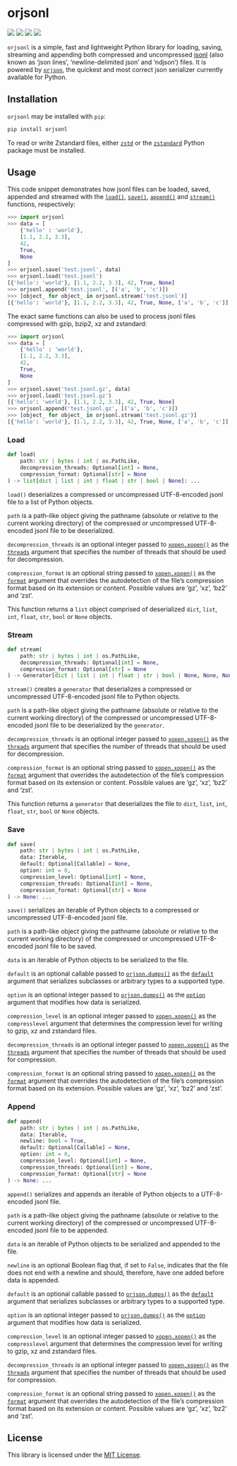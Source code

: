 # orjsonl

<a href="https://pypi.org/project/orjsonl/" alt="PyPI Version"><img src="https://img.shields.io/pypi/v/orjsonl"></a> <a href="https://github.com/umarbutler/orjsonl/actions/workflows/ci.yml" alt="Build Status"><img src="https://img.shields.io/github/workflow/status/umarbutler/orjsonl/ci"></a> <a href="https://app.codecov.io/gh/umarbutler/orjsonl" alt="Code Coverage"><img src="https://img.shields.io/codecov/c/github/umarbutler/orjsonl"></a> <a href="https://pypistats.org/packages/orjsonl" alt="Downloads"><img src="https://img.shields.io/pypi/dm/orjsonl"></a>

`orjsonl` is a simple, fast and lightweight Python library for loading, saving, streaming and appending both compressed and uncompressed [jsonl](https://jsonlines.org/) (also known as ‘json lines’, ‘newline-delimited json’ and ‘ndjson’) files. It is powered by [`orjson`](https://github.com/ijl/orjson), the quickest and most correct json serializer currently available for Python.

## Installation

`orjsonl` may be installed with `pip`:

```bash
pip install orjsonl
```

To read or write Zstandard files, either [`zstd`](https://github.com/facebook/zstd) or the [`zstandard`](https://pypi.org/project/zstandard/) Python package must be installed.

## Usage

This code snippet demonstrates how jsonl files can be loaded, saved, appended and streamed with the [`load()`](#load), [`save()`](#save), [`append()`](#append) and [`stream()`](#stream) functions, respectively:

```python
>>> import orjsonl
>>> data = [
    {'hello' : 'world'},
    [1.1, 2.2, 3.3],
    42,
    True,
    None
]
>>> orjsonl.save('test.jsonl', data)
>>> orjsonl.load('test.jsonl')
[{'hello': 'world'}, [1.1, 2.2, 3.3], 42, True, None]
>>> orjsonl.append('test.jsonl', [('a', 'b', 'c')])
>>> [object_ for object_ in orjsonl.stream('test.jsonl')]
[{'hello': 'world'}, [1.1, 2.2, 3.3], 42, True, None, ['a', 'b', 'c']]
```

The exact same functions can also be used to process jsonl files compressed with gzip, bzip2, xz and zstandard:

```python
>>> import orjsonl
>>> data = [
    {'hello' : 'world'},
    [1.1, 2.2, 3.3],
    42,
    True,
    None
]
>>> orjsonl.save('test.jsonl.gz', data)
>>> orjsonl.load('test.jsonl.gz')
[{'hello': 'world'}, [1.1, 2.2, 3.3], 42, True, None]
>>> orjsonl.append('test.jsonl.gz', [('a', 'b', 'c')])
>>> [object_ for object_ in orjsonl.stream('test.jsonl.gz')]
[{'hello': 'world'}, [1.1, 2.2, 3.3], 42, True, None, ['a', 'b', 'c']]
```

### Load

```python
def load(
    path: str | bytes | int | os.PathLike,
    decompression_threads: Optional[int] = None,
    compression_format: Optional[str] = None
) -> list[dict | list | int | float | str | bool | None]: ...
```

`load()` deserializes a compressed or uncompressed UTF-8-encoded jsonl file to a list of Python objects.

`path` is a path-like object giving the pathname (absolute or relative to the current working directory) of the compressed or uncompressed UTF-8-encoded jsonl file to be deserialized.

`decompression_threads` is an optional integer passed to [`xopen.xopen()`](https://github.com/pycompression/xopen/#xopen) as the [`threads`](https://github.com/pycompression/xopen/#xopen) argument that specifies the number of threads that should be used for decompression.

`compression_format` is an optional string passed to [`xopen.xopen()`](https://github.com/pycompression/xopen/#xopen) as the [`format`](https://github.com/pycompression/xopen/#v130-2022-01-10) argument that overrides the autodetection of the file’s compression format based on its extension or content. Possible values are ‘gz’, ‘xz’, ‘bz2’ and ‘zst’.

This function returns a `list` object comprised of deserialized `dict`, `list`, `int`, `float`, `str`, `bool` or `None` objects.

### Stream

```python
def stream(
    path: str | bytes | int | os.PathLike,
    decompression_threads: Optional[int] = None,
    compression_format: Optional[str] = None
) -> Generator[dict | list | int | float | str | bool | None, None, None]: ...
```

`stream()` creates a `generator` that deserializes a compressed or uncompressed UTF-8-encoded jsonl file to Python objects.

`path` is a path-like object giving the pathname (absolute or relative to the current working directory) of the compressed or uncompressed UTF-8-encoded jsonl file to be deserialized by the `generator`.

`decompression_threads` is an optional integer passed to [`xopen.xopen()`](https://github.com/pycompression/xopen/#xopen) as the [`threads`](https://github.com/pycompression/xopen/#xopen) argument that specifies the number of threads that should be used for decompression.

`compression_format` is an optional string passed to [`xopen.xopen()`](https://github.com/pycompression/xopen/#xopen) as the [`format`](https://github.com/pycompression/xopen/#v130-2022-01-10) argument that overrides the autodetection of the file’s compression format based on its extension or content. Possible values are ‘gz’, ‘xz’, ‘bz2’ and ‘zst’.

This function returns a `generator` that deserializes the file to `dict`, `list`, `int`, `float`, `str`, `bool` or `None` objects.

### Save

```python
def save(
    path: str | bytes | int | os.PathLike,
    data: Iterable,
    default: Optional[Callable] = None,
    option: int = 0,
    compression_level: Optional[int] = None,
    compression_threads: Optional[int] = None,
    compression_format: Optional[str] = None
) -> None: ...
```

`save()` serializes an iterable of Python objects to a compressed or uncompressed UTF-8-encoded jsonl file.

`path` is a path-like object giving the pathname (absolute or relative to the current working directory) of the compressed or uncompressed UTF-8-encoded jsonl file to be saved.

`data` is an iterable of Python objects to be serialized to the file.

`default` is an optional callable passed to [`orjson.dumps()`](https://github.com/ijl/orjson#serialize) as the [`default`](https://github.com/ijl/orjson#default) argument that serializes subclasses or arbitrary types to a supported type.

`option` is an optional integer passed to [`orjson.dumps()`](https://github.com/ijl/orjson#serialize) as the [`option`](https://github.com/ijl/orjson#option) argument that modifies how data is serialized.

`compression_level` is an optional integer passed to [`xopen.xopen()`](https://github.com/pycompression/xopen/#xopen) as the `compresslevel` argument that determines the compression level for writing to gzip, xz and zstandard files.

`decompression_threads` is an optional integer passed to [`xopen.xopen()`](https://github.com/pycompression/xopen/#xopen) as the [`threads`](https://github.com/pycompression/xopen/#xopen) argument that specifies the number of threads that should be used for compression.

`compression_format` is an optional string passed to [`xopen.xopen()`](https://github.com/pycompression/xopen/#xopen) as the [`format`](https://github.com/pycompression/xopen/#v130-2022-01-10) argument that overrides the autodetection of the file’s compression format based on its extension. Possible values are ‘gz’, ‘xz’, ‘bz2’ and ‘zst’.

### Append

```python
def append(
    path: str | bytes | int | os.PathLike,
    data: Iterable,
    newline: bool = True,
    default: Optional[Callable] = None,
    option: int = 0,
    compression_level: Optional[int] = None,
    compression_threads: Optional[int] = None,
    compression_format: Optional[str] = None
) -> None: ...
```

`append()` serializes and appends an iterable of Python objects to a UTF-8-encoded jsonl file.

`path` is a path-like object giving the pathname (absolute or relative to the current working directory) of the compressed or uncompressed UTF-8-encoded jsonl file to be appended.

`data` is an iterable of Python objects to be serialized and appended to the file.

`newline` is an optional Boolean flag that, if set to `False`, indicates that the file does not end with a newline and should, therefore, have one added before data is appended.

`default` is an optional callable passed to [`orjson.dumps()`](https://github.com/ijl/orjson#serialize) as the [`default`](https://github.com/ijl/orjson#default) argument that serializes subclasses or arbitrary types to a supported type.

`option` is an optional integer passed to [`orjson.dumps()`](https://github.com/ijl/orjson#serialize) as the [`option`](https://github.com/ijl/orjson#option) argument that modifies how data is serialized.

`compression_level` is an optional integer passed to [`xopen.xopen()`](https://github.com/pycompression/xopen/#xopen) as the `compresslevel` argument that determines the compression level for writing to gzip, xz and zstandard files.

`decompression_threads` is an optional integer passed to [`xopen.xopen()`](https://github.com/pycompression/xopen/#xopen) as the [`threads`](https://github.com/pycompression/xopen/#xopen) argument that specifies the number of threads that should be used for compression.

`compression_format` is an optional string passed to [`xopen.xopen()`](https://github.com/pycompression/xopen/#xopen) as the [`format`](https://github.com/pycompression/xopen/#v130-2022-01-10) argument that overrides the autodetection of the file’s compression format based on its extension or content. Possible values are ‘gz’, ‘xz’, ‘bz2’ and ‘zst’.

## License

This library is licensed under the [MIT License](https://github.com/umarbutler/orjsonl/blob/main/LICENSE).
